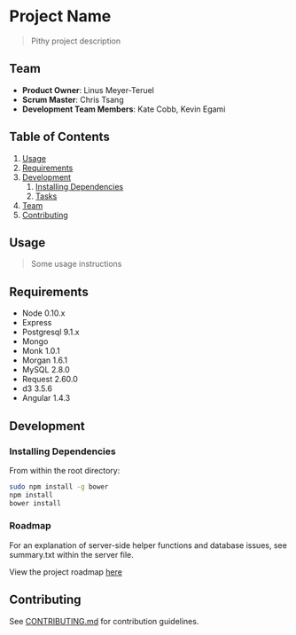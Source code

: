 # Project Name

> Pithy project description

## Team

  - __Product Owner__: Linus Meyer-Teruel
  - __Scrum Master__: Chris Tsang
  - __Development Team Members__: Kate Cobb, Kevin Egami

## Table of Contents

1. [Usage](#Usage)
1. [Requirements](#requirements)
1. [Development](#development)
    1. [Installing Dependencies](#installing-dependencies)
    1. [Tasks](#tasks)
1. [Team](#team)
1. [Contributing](#contributing)

## Usage

> Some usage instructions

## Requirements

- Node 0.10.x
- Express
- Postgresql 9.1.x
- Mongo
- Monk 1.0.1
- Morgan 1.6.1
- MySQL 2.8.0
- Request 2.60.0
- d3 3.5.6
- Angular 1.4.3


## Development

### Installing Dependencies

From within the root directory:

```sh
sudo npm install -g bower
npm install
bower install
```

### Roadmap

For an explanation of server-side helper functions and database issues, see summary.txt within the server file. 

View the project roadmap [here](LINK_TO_PROJECT_ISSUES)


## Contributing

See [CONTRIBUTING.md](CONTRIBUTING.md) for contribution guidelines.
